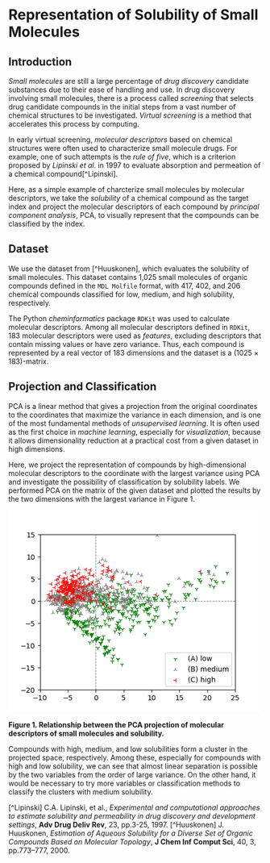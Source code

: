 # Representation of Solubility of Small Molecules

## Introduction

*Small molecules* are still a large percentage of *drug discovery* candidate substances due to their ease of handling and use. In drug discovery involving small molecules, there is a process called *screening* that selects drug candidate compounds in the initial steps from a vast number of chemical structures to be investigated. *Virtual screening* is a method that accelerates this process by computing.

In early virtual screening, *molecular descriptors* based on chemical structures were often used to characterize small molecule drugs. For example, one of such attempts is the *rule of five*, which is a criterion proposed by *Lipinski et al.* in 1997 to evaluate absorption and permeation of a chemical compound[^Lipinski]. 

Here, as a simple example of charcterize small molecules by molecular descriptors, we take the *solubility* of a chemical compound as the target index and project the molecular descriptors of each compound by *principal component analysis*, PCA, to visually represent that the compounds can be classified by the index.

## Dataset

We use the dataset from [^Huuskonen], which evaluates the solubility of small molecules. This dataset contains 1,025 small molecules of organic compounds defined in the `MDL Molfile` format, with 417, 402, and 206 chemical compounds classified for low, medium, and high solubility, respectively.

The Python *cheminformatics* package `RDKit` was used to calculate molecular descriptors. Among all molecular descriptors defined in `RDKit`, 183 molecular descriptors were used as *features*, excluding descriptors that contain missing values or have zero variance. Thus, each compound is represented by a real vector of 183 dimensions and the dataset is a $(1025 \times 183)$-matrix.

## Projection and Classification

PCA is a linear method that gives a projection from the original coordinates to the coordinates that maximize the variance in each dimension, and is one of the most fundamental methods of *unsupervised learning*. It is often used as the first choice in *machine learning*, especially for *visualization*, because it allows dimensionality reduction at a practical cost from a given dataset in high dimensions.

Here, we project the representation of compounds by high-dimensional molecular descriptors to the coordinate with the largest variance using PCA and investigate the possibility of classification by solubility labels. We performed PCA on the matrix of the given dataset and plotted the results by the two dimensions with the largest variance in Figure 1.

![projection](figure/solubility_PCA.png)

**Figure 1. Relationship between the PCA projection of molecular descriptors of small molecules and solubility.**

Compounds with high, medium, and low solubilities form a cluster in the projected space, respectively. Among these, especially for compounds with high and low solubility, we can see that almost linear separation is possible by the two variables from the order of large variance. On the other hand, it would be necessary to try more variables or classification methods to classify the clusters with medium solubility.

[^Lipinski] C.A. Lipinski, et al., *Experimental and computational approaches to estimate solubility and permeability in drug discovery and development settings*, **Adv Drug Deliv Rev**, 23, pp.3-25, 1997.
[^Huuskonen] J. Huuskonen, *Estimation of Aqueous Solubility for a Diverse Set of Organic Compounds Based on Molecular Topology*, **J Chem Inf Comput Sci**, 40, 3, pp.773–777, 2000.
